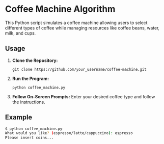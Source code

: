 # Coffee Machine Algorithm

This Python script simulates a coffee machine allowing users to select different types of coffee while managing resources like coffee beans, water, milk, and cups.

## Usage

1. **Clone the Repository:**
    ```
    git clone https://github.com/your_username/coffee-machine.git
    ```
2. **Run the Program:**
    ```
    python coffee_machine.py
    ```
3. **Follow On-Screen Prompts:**
   Enter your desired coffee type and follow the instructions.

## Example

```bash
$ python coffee_machine.py
What would you like? (espresso/latte/cappuccino): espresso
Please insert coins...
